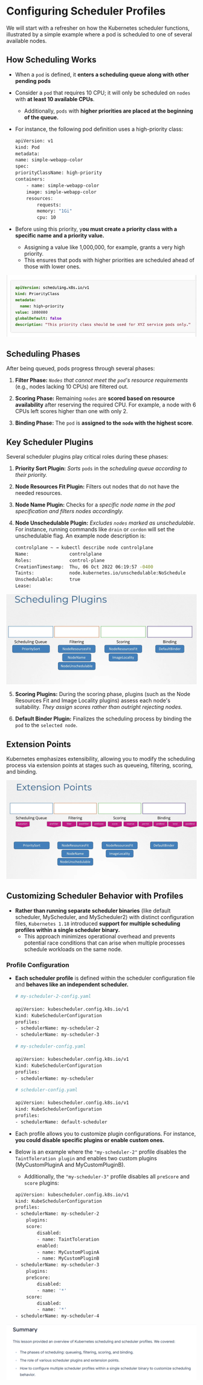# Configuring Scheduler Profiles
We will start with a refresher on how the Kubernetes scheduler functions, illustrated by a simple example where a pod is scheduled to one of several available nodes.

## How Scheduling Works
-   When a ```pod``` is defined, it **enters a scheduling queue along with other pending pods**

-   Consider a ```pod``` that requires 10 CPU; it will only be scheduled on ```nodes``` with **at least 10 available CPUs**.
    -   Additionally, ```pods``` with **higher priorities are placed at the beginning of the queue.**

-   For instance, the following pod definition uses a high-priority class:
    ```bash
    apiVersion: v1
    kind: Pod
    metadata:
    name: simple-webapp-color
    spec:
    priorityClassName: high-priority
    containers:
        - name: simple-webapp-color
        image: simple-webapp-color
        resources:
            requests:
            memory: "1Gi"
            cpu: 10
    ```

-   Before using this priority, y**ou must create a priority class with a specific name and a priority value.** 
    -   Assigning a value like 1,000,000, for example, grants a very high priority. 
    -   This ensures that pods with higher priorities are scheduled ahead of those with lower ones.

![](../../images/kubernetes_core32.png)

## Scheduling Phases

After being queued, pods progress through several phases:

1.  **Filter Phase:** *```Nodes``` that cannot meet the ```pod```'s resource requirements* (e.g., nodes lacking 10 CPUs) are filtered out.

2.  **Scoring Phase:** Remaining ```nodes``` are **scored based on resource availability** after reserving the required CPU. For example, a node with 6 CPUs left scores higher than one with only 2.

3.  **Binding Phase:** The ```pod``` is **assigned to the ```node``` with the highest score**.

## Key Scheduler Plugins

Several scheduler plugins play critical roles during these phases:

1.  **Priority Sort Plugin:** *Sorts* ```pods``` in the *scheduling queue according to their priority.*

2.  **Node Resources Fit Plugin:** Filters out nodes that do not have the needed resources.

3.  **Node Name Plugin:** Checks for a *specific node name in the pod specification and filters nodes accordingly.*

4.  **Node Unschedulable Plugin:** *Excludes ```nodes``` marked as unschedulable*. For instance, running commands like ```drain``` or ```cordon``` will set the unschedulable flag. An example node description is:
    ```bash
    controlplane ~ → kubectl describe node controlplane
    Name:               controlplane
    Roles:              control-plane
    CreationTimestamp:  Thu, 06 Oct 2022 06:19:57 -0400
    Taints:             node.kubernetes.io/unschedulable:NoSchedule
    Unschedulable:      true
    Lease:
    ```

![](../../images/kubernetes_core33.png)

5.  **Scoring Plugins:** During the scoring phase, plugins (such as the Node Resources Fit and Image Locality plugins) assess each node's suitability. *They assign scores rather than outright rejecting nodes.*

6.  **Default Binder Plugin:** Finalizes the scheduling process by binding the ```pod``` to the ```selected node```.


## Extension Points
Kubernetes emphasizes extensibility, allowing you to modify the scheduling process via extension points at stages such as queueing, filtering, scoring, and binding.

![](../../images/kubernetes_core34.png)


## Customizing Scheduler Behavior with Profiles
-   **Rather than running separate scheduler binaries** (like default scheduler, MyScheduler, and MyScheduler2) with distinct configuration files, ```Kubernetes 1.18``` introduced **support for multiple scheduling profiles within a single scheduler binary.** 
    -   This approach minimizes operational overhead and prevents potential race conditions that can arise when multiple processes schedule workloads on the same node.

### Profile Configuration
-   **Each scheduler profile** is defined within the scheduler configuration file and **behaves like an independent scheduler.**

    ```bash
    # my-scheduler-2-config.yaml

    apiVersion: kubescheduler.config.k8s.io/v1
    kind: KubeSchedulerConfiguration
    profiles:
    - schedulerName: my-scheduler-2
    - schedulerName: my-scheduler-3
    ```

    ```bash
    # my-scheduler-config.yaml

    apiVersion: kubescheduler.config.k8s.io/v1
    kind: KubeSchedulerConfiguration
    profiles:
    - schedulerName: my-scheduler
    ```

    ```bash
    # scheduler-config.yaml

    apiVersion: kubescheduler.config.k8s.io/v1
    kind: KubeSchedulerConfiguration
    profiles:
    - schedulerName: default-scheduler
    ```

-   Each profile allows you to customize plugin configurations. For instance, **you could disable specific plugins or enable custom ones.** 


-   Below is an example where the ```"my-scheduler-2"``` profile disables the ```TaintToleration plugin``` and enables two custom plugins (MyCustomPluginA and MyCustomPluginB).
    -   Additionally, the ```"my-scheduler-3"``` profile disables all ```preScore``` and ```score``` plugins:

    ```bash
    apiVersion: kubescheduler.config.k8s.io/v1
    kind: KubeSchedulerConfiguration
    profiles:
    - schedulerName: my-scheduler-2
        plugins:
        score:
            disabled:
            - name: TaintToleration
            enabled:
            - name: MyCustomPluginA
            - name: MyCustomPluginB
    - schedulerName: my-scheduler-3
        plugins:
        preScore:
            disabled:
            - name: '*'
        score:
            disabled:
            - name: '*'
    - schedulerName: my-scheduler-4
    ```

![](../../images/kubernetes_core35.png)